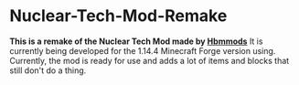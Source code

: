 # Nuclear-Tech-Mod-Remake
**This is a remake of the Nuclear Tech Mod made by [Hbmmods](https://github.com/HbmMods/Hbm-s-Nuclear-Tech-GIT)**
It is currently being developed for the 1.14.4 Minecraft Forge version using.
Currently, the mod is ready for use and adds a lot of items and blocks that still don't do a thing.
